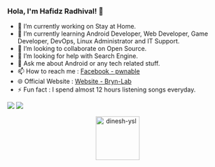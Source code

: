 ### Hola, I'm Hafidz Radhival! 👋

- 🔭 I’m currently working on Stay at Home. 
- 🌱 I’m currently learning Android Developer, Web Developer, Game Developer, DevOps, Linux Administrator and IT Support.
- 👯 I’m looking to collaborate on Open Source.
- 🤔 I’m looking for help with Search Engine.
- 💬 Ask me about Android or any tech related stuff.
- 📫 How to reach me : [Facebook - pwnable](https://Facebook.com/pwnable)
- 🌐 Official Website : [Website - Bryn-Lab](https://bryn-lab.my.id)
- ⚡ Fun fact : I spend almost 12 hours listening songs everyday.

<img src="https://github-readme-stats.vercel.app/api?username=Mumetngoding&bg_color=30,e96443,904e95&title_color=fad000&text_color=75eeb2&icon_clor=0480ef">
<img src="https://github-readme-stats.vercel.app/api/top-langs/?username=MumetNgoding&layout=compact&bg_color=30,e96443,904e95&title_color=fad000&text_color=75eeb2&icon_clor=0480ef&langs_count=8">
<p align="center"><img width="100" src="https://komarev.com/ghpvc/?username=MumetNgoding&color=green&style=flat-square&label=Visitors" alt="dinesh-ysl"></p>
